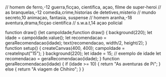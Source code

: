 // homem de ferro,-12 guerra,ficçao, cientifica, açao, filme de super-heroi 
// as branquelas,-12 comedia,crime,historias de detetives,misterio
// mundo secreto,10 animaçao, fantasia, suspense
// homem aranha,-18 aventura,drama,ficçao cientifica
// s.w.a.t,14 açao policial

function draw() {let campoIdade;function draw() {
    background(220);
    let idade = campoIdade.value();
    let recomendacao = geraRecomendacao(idade);
    text(recomendacao, width/2, height/2);
}
function setup() {
    createCanvas(400, 400);
    campoIdade = createInput("15");
}
      background(220);
    let idade = 15; // exemplo de idade
    let recomendacao = geraRecomendacao(idade);
}
function geraRecomendacao(idade) {
    if (idade >= 10) {
        return "As aventuras de Pi";
    } else {
        return "A viagem de Chihiro";
    }
}
